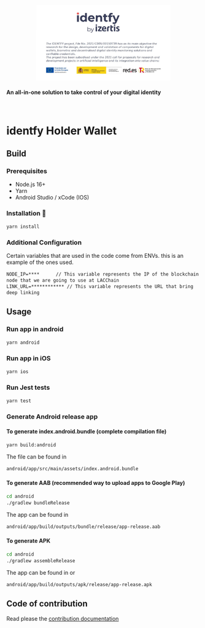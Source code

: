 <p align="center">
    <picture>
      <source media="(prefers-color-scheme: dark)" srcset="./img/identfy-logo-dark.svg">
      <source media="(prefers-color-scheme: light)" srcset="./img/identfy-logo-light.svg">
      <img alt="identfy" src="./img/header-identfy.jpg" width="350" style="max-width: 100%;">
    </picture>
</p>

<p align="center">
  <h4>
    An all-in-one solution to take control of your digital identity
  </h4>
</p>

<br/>

#  identfy Holder Wallet

## Build

### Prerequisites

- Node.js 16+
- Yarn
- Android Studio / xCode (IOS)

### Installation 🔧

```bash
yarn install
```

### Additional Configuration

Certain variables that are used in the code come from ENVs. this is an example of the ones used.

```
NODE_IP=****      // This variable represents the IP of the blockchain node that we are going to use at LACChain
LINK_URL=************ // This variable represents the URL that bring deep linking
```

## Usage

### Run app in android

```bash
yarn android
```

### Run app in iOS

```bash
yarn ios
```

### Run Jest tests

```bash
yarn test
```

### Generate Android release app

#### To generate index.android.bundle (complete compilation file)

```bash
yarn build:android
```

The file can be found in

```bash
android/app/src/main/assets/index.android.bundle
```

#### To generate AAB (recommended way to upload apps to Google Play)

```bash
cd android
./gradlew bundleRelease
```

The app can be found in

```bash
android/app/build/outputs/bundle/release/app-release.aab
```

#### To generate APK

```bash
cd android
./gradlew assembleRelease
```

The app can be found in
or

```bash
android/app/build/outputs/apk/release/app-release.apk
```


## Code of contribution

Read please the [contribution documentation](../CONTRIBUTING.md)